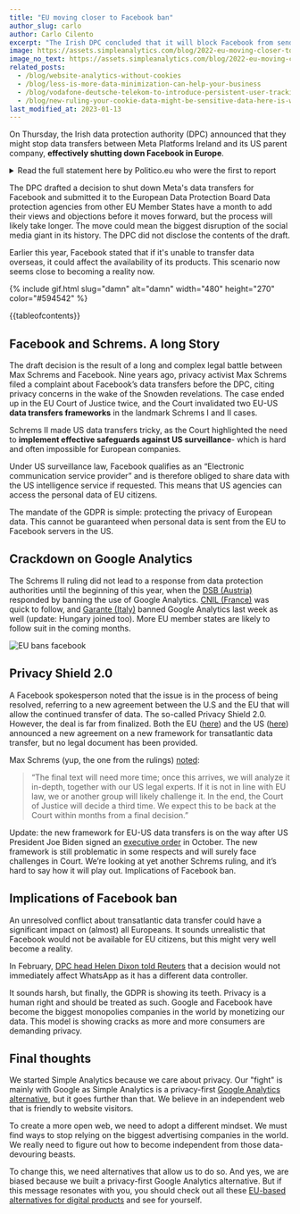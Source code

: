```yaml
---
title: "EU moving closer to Facebook ban"
author_slug: carlo
author: Carlo Cilento
excerpt: "The Irish DPC concluded that it will block Facebook from sending data form the EU to the US"
image: https://assets.simpleanalytics.com/blog/2022-eu-moving-closer-to-facebook-ban/social-image.png
image_no_text: https://assets.simpleanalytics.com/blog/2022-eu-moving-closer-to-facebook-ban/social-image-no-text.png
related_posts:
  - /blog/website-analytics-without-cookies
  - /blog/less-is-more-data-minimization-can-help-your-business
  - /blog/vodafone-deutsche-telekom-to-introduce-persistent-user-tracking
  - /blog/new-ruling-your-cookie-data-might-be-sensitive-data-here-is-why-that-matters
last_modified_at: 2023-01-13
---
```


On Thursday, the Irish data protection authority (DPC) announced that they might stop data transfers between Meta Platforms Ireland and its US parent company, **effectively shutting down Facebook in Europe**.

<details markdown="1">
<summary>Read the full statement here by Politico.eu who were the first to report</summary>

> At July 7, 2022 12:37 PM CET by Vincent Manancourt.
>
> Europeans risk seeing social media services Facebook and Instagram shut down this summer, as Ireland's privacy regulator doubled down on its order to stop the firm's data flows to the United States.
>
> The Irish Data Protection Commission on Thursday informed its counterparts in Europe that it will block Facebook-owner Meta from sending user data from Europe to the U.S. The Irish regulator's draft decision cracks down on Meta's last legal resort to transfer large chunks of data to the U.S., after years of fierce court battles between the U.S. tech giant and European privacy activists.
>
> The European Court of Justice in 2020 [annulled](https://curia.europa.eu/juris/fiche.jsf?id=C%3B311%3B18%3BRP%3B1%3BP%3B1%3BC2018%2F0311%2FJ) an EU-U.S. data flows pact called Privacy Shield because of fears over U.S. surveillance practices. In its ruling, it also made it harder to use another legal tool that Meta and many other U.S. firms use to transfer personal data to the U.S., called standard contractual clauses (SCCs). This week's decision out of Ireland means Facebook is forced to stop relying on SCCs too.
>
> Meta has repeatedly warned that such a decision would shutter many of its services in Europe, including Facebook and Instagram.
>
> "If a new transatlantic data transfer framework is not adopted and we are unable to continue to rely on SCCs or rely upon other alternative means of data transfers from Europe to the United States, we will likely be unable to offer a number of our most significant products and services, including Facebook and Instagram, in Europe," Meta [said in a filing to the U.S. Securities and Exchange Commission in March](https://d18rn0p25nwr6d.cloudfront.net/CIK-0001326801/c07375c5-b2dc-4223-8166-3365a3a1dbfd.pdf) this year.
>
> The Irish blocking order, if confirmed by the [group of European national data protection regulators](https://edpb.europa.eu/edpb_en), is likely to send a chill through the wider business community too, which has been scratching its head about how to continue sending data from Europe to the U.S. following the EU's top court ruling in 2020.
>
> The EU and U.S. are in the midst of negotiating a new data-transfer text that would allow companies like Meta to continue to ship data across the Atlantic irrespective of the Irish order. Brussels and Washington [in March agreed to a preliminary deal at the political level](https://www.politico.eu/article/eu-us-strike-preliminary-deal-to-unlock-transatlantic-data-flows/), but negotiations on the legal fine print have stalled and a final deal is unlikely to be reached before the end of the year.
>
> A spokesperson for the Irish DPC confirmed that the draft decision had been sent to other European privacy regulators, who now have a month to give their input, but wouldn't discuss details of the decision.
>
> "This draft decision, which is subject to review by European Data Protection Authorities, relates to a conflict of EU and U.S. law which is in the process of being resolved," a Meta spokesperson said. "We welcome the EU-U.S. agreement for a new legal framework that will allow the continued transfer of data across borders, and we expect this framework will allow us to keep families, communities and economies connected."
>
> View source at [politico.eu](https://www.politico.eu/article/europe-faces-facebook-blackout-instagram-meta-data-protection/amp/).

</details>

The DPC drafted a decision to shut down Meta's data transfers for Facebook and submitted it to the European Data Protection Board Data protection agencies from other EU Member States have a month to add their views and objections before it moves forward, but the process will likely take longer. The move could mean the biggest disruption of the social media giant in its history. The DPC did not disclose the contents of the draft.

Earlier this year, Facebook stated that if it's unable to transfer data overseas, it could affect the availability of its products. This scenario now seems close to becoming a reality now.

{% include gif.html slug="damn" alt="damn" width="480" height="270" color="#594542" %}

{{tableofcontents}}

## Facebook and Schrems. A long Story

The draft decision is the result of a long and complex legal battle between Max Schrems and Facebook. Nine years ago, privacy activist Max Schrems filed a complaint about Facebook’s data transfers before the DPC, citing privacy concerns in the wake of the Snowden revelations. The case ended up in the EU Court of Justice twice, and the Court invalidated two EU-US **data transfers frameworks** in the landmark Schrems I and II cases.

Schrems II made US data transfers tricky, as the Court highlighted the need to **implement effective safeguards against US surveillance**\- which is hard and often impossible for European companies.

Under US surveillance law, Facebook qualifies as an “Electronic communication service provider” and is therefore obliged to share data with the US intelligence service if requested. This means that US agencies can access the personal data of EU citizens.

The mandate of the GDPR is simple: protecting the privacy of European data. This cannot be guaranteed when personal data is sent from the EU to Facebook servers in the US.

## Crackdown on Google Analytics 

The Schrems II ruling did not lead to a response from data protection authorities until the beginning of this year, when the [DSB (Austria)](https://noyb.eu/en/austrian-dsb-eu-us-data-transfers-google-analytics-illegal) responded by banning the use of Google Analytics. [CNIL (France)](https://www.cnil.fr/en/) was quick to follow, and [Garante (Italy)](https://www.gpdp.it/web/guest/home/docweb/-/docweb-display/docweb/9782874#english) banned Google Analytics last week as well (update: Hungary joined too). More EU member states are likely to follow suit in the coming months.

![EU bans facebook](https://assets.simpleanalytics.com/blog/2022-eu-moving-closer-to-facebook-ban/social-image-no-text.png)

## Privacy Shield 2.0

A Facebook spokesperson noted that the issue is in the process of being resolved, referring to a new agreement between the U.S and the EU that will allow the continued transfer of data. The so-called Privacy Shield 2.0. However, the deal is far from finalized. Both the EU ([here](https://ec.europa.eu/commission/presscorner/detail/en/STATEMENT_21_1443)) and the US ([here](https://www.whitehouse.gov/briefing-room/speeches-remarks/2022/03/25/remarks-by-president-biden-and-european-commission-president-ursula-von-der-leyen-in-joint-press-statement/)) announced a new agreement on a new framework for transatlantic data transfer, but no legal document has been provided.

Max Schrems (yup, the one from the rulings) [noted](https://noyb.eu/en/privacy-shield-20-first-reaction-max-schrems):

> “The final text will need more time; once this arrives, we will analyze it in-depth, together with our US legal experts. If it is not in line with EU law, we or another group will likely challenge it. In the end, the Court of Justice will decide a third time. We expect this to be back at the Court within months from a final decision.”

Update: the new framework for EU-US data transfers is on the way after US President Joe Biden signed an [executive order](https://www.whitehouse.gov/briefing-room/statements-releases/2022/10/07/fact-sheet-president-biden-signs-executive-order-to-implement-the-european-union-u-s-data-privacy-framework/) in October. The new framework is still problematic in some respects and will surely face challenges in Court. We’re looking at yet another Schrems ruling, and it’s hard to say how it will play out. Implications of Facebook ban.

## Implications of Facebook ban

An unresolved conflict about transatlantic data transfer could have a significant impact on (almost) all Europeans. It sounds unrealistic that Facebook would not be available for EU citizens, but this might very well become a reality.

In February, [DPC head Helen Dixon told Reuters](https://www.reuters.com/technology/irish-regulator-moves-closer-possible-ban-facebook-instagram-eu-us-data-flows-2022-07-07/) that a decision would not immediately affect WhatsApp as it has a different data controller.

It sounds harsh, but finally, the GDPR is showing its teeth. Privacy is a human right and should be treated as such. Google and Facebook have become the biggest monopolies companies in the world by monetizing our data. This model is showing cracks as more and more consumers are demanding privacy.

## Final thoughts

We started Simple Analytics because we care about privacy. Our "fight" is mainly with Google as Simple Analytics is a privacy-first [Google Analytics alternative](/blog/why-simple-analytics-is-a-great-alternative-to-google-analytics), but it goes further than that. We believe in an independent web that is friendly to website visitors.

To create a more open web, we need to adopt a different mindset. We must find ways to stop relying on the biggest advertising companies in the world. We really need to figure out how to become independent from those data-devouring beasts.

To change this, we need alternatives that allow us to do so. And yes, we are biased because we built a privacy-first Google Analytics alternative. But if this message resonates with you, you should check out all these [EU-based alternatives for digital products](https://european-alternatives.eu/) and see for yourself.
